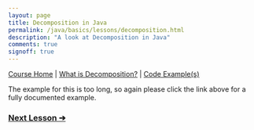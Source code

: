 ```yaml
---
layout: page
title: Decomposition in Java
permalink: /java/basics/lessons/decomposition.html
description: "A look at Decomposition in Java"
comments: true
signoff: true
---
```

[Course Home](../../course) \| [What is Decomposition?](/programming/lessons/decomposition) \| [Code Example(s)](https://github.com/FriendlyTester/Free-Java-Basics-Course/blob/master/src/test/java/lessons/M_Decomposition.java)

The example for this is too long, so again please click the link above for a fully documented example.

### [Next Lesson &#10132;](../lessons/codecomments)